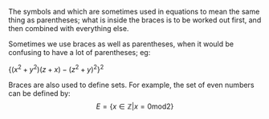 The symbols <span> and </span> which are sometimes used in equations to
mean the same thing as parentheses; what is inside the braces is to be
worked out first, and then combined with everything else.

Sometimes we use braces as well as parentheses, when it would be
confusing to have a lot of parentheses; eg:

$\{(x^{2} + y^{2})(z + x) - (z^{2} + y)^{2}\}^{2}$

Braces are also used to define sets. For example, the set of even
numbers can be defined by:
$$E = \{x \in \mathbb{Z}|x = 0 \mathrm{mod} 2\}$$
